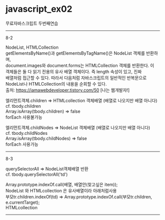 # javascript_ex02
 무료자바스크립트 두번째연습
<hr>

8-2<br>

NodeList, HTMLCollection<br>
getElementsByName()과 getElementsByTagName()은 NodeList 객체를 반환하며,<br>document.images와 document.forms는 HTMLCollection 객체를 반환한다. 이 <br>객체들은 둘 다 읽기 전용의 유사 배열 객체이다. 즉 length 속성이 있고, 진짜 <br>배열처럼 접근할 수 있다. 따라서 다음처럼 자바스크립트의 일반적인 반복문으로 <br>NodeList나 HTMLCollection의 내용을 순회할 수 있다. <br>
출처: https://iamawebdeveloper.tistory.com/50 [나는 웹개발자!]<br>


엘리먼트객체.children => HTMLcollection 객체배열 (배열로 나오지만 배열 아니다)<br>
cf. tbody.children<br>
Array.isArray(tbody.children) => false<br>
forEach 사용불가능<br>


엘리먼트객체.childNodes => NodeList 객체배열 (배열로 나오지만 배열 아니다)<br>
cf. tbody.childNodes<br>
Array.isArray(tbody.childNodes) => false<br>
forEach 사용가능 <br>

<hr>

8-3<br>

querySelectorAll => NodeList객체배열 반환<br>
cf. tbody.querySelectorAll('td')<br>


Array.prototype.indexOf.call(배열, 배열안(찾고싶은 item));<br>
NodeList 와 HTMLcollection 은 유사배열이라 아래처럼사용<br>
부모tr.children.indexOf(td) => Array.prototype.indexOf.call(부모tr.children, e.currentTarget);<br>
HTMLcollection<br>

<hr>

